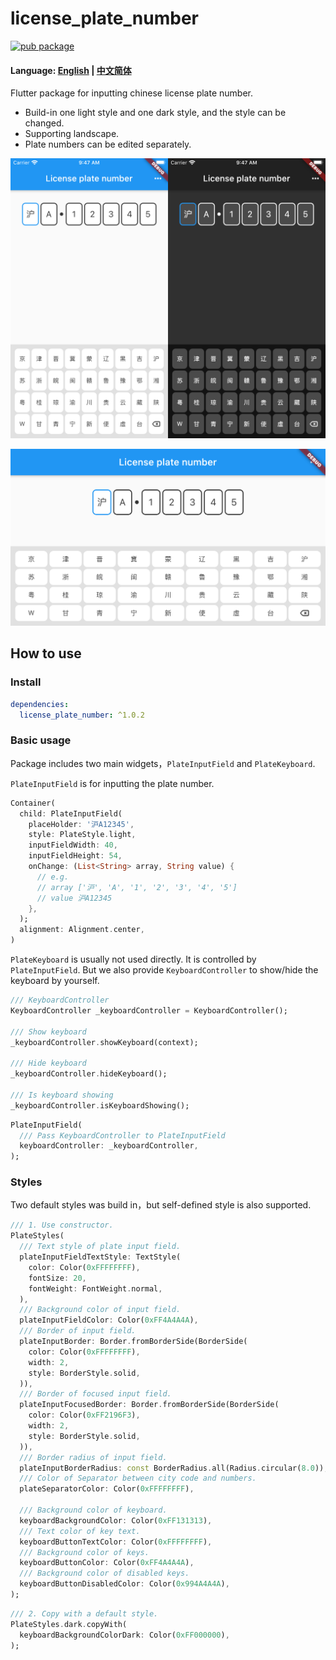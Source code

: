 # license_plate_number

[![pub package](https://img.shields.io/pub/v/license_plate_number)](https://img.shields.io/pub/v/license_plate_number)

#### Language: [English](README.md) | [中文简体](README_CN.md) 

Flutter package for inputting chinese license plate number.

- Build-in one light style and one dark style, and the style can be changed.
- Supporting landscape.
- Plate numbers can be edited separately.

![](screenshots/screen_shot_portrait.png)

![](screenshots/screenshot_landscape_light.png)



## How to use

### Install

```yaml
dependencies:
  license_plate_number: ^1.0.2
```

### Basic usage

Package includes two main widgets，`PlateInputField` and `PlateKeyboard`.

`PlateInputField` is for inputting the plate number.

```dart
Container(
  child: PlateInputField(
    placeHolder: '沪A12345',
    style: PlateStyle.light,
    inputFieldWidth: 40,
    inputFieldHeight: 54,
    onChange: (List<String> array, String value) {
      // e.g.
      // array ['沪', 'A', '1', '2', '3', '4', '5']
      // value 沪A12345
    },
  );
  alignment: Alignment.center,
)
```

`PlateKeyboard` is usually not used directly. It is controlled by `PlateInputField`. But we also provide `KeyboardController` to show/hide the keyboard by yourself.

```dart
/// KeyboardController
KeyboardController _keyboardController = KeyboardController();

/// Show keyboard
_keyboardController.showKeyboard(context);

/// Hide keyboard
_keyboardController.hideKeyboard();

/// Is keyboard showing
_keyboardController.isKeyboardShowing();
```

```dart
PlateInputField(
  /// Pass KeyboardController to PlateInputField
  keyboardController: _keyboardController,
);
```


### Styles

Two default styles was build in，but self-defined style is also supported.

```dart
/// 1. Use constructor.
PlateStyles(
  /// Text style of plate input field.
  plateInputFieldTextStyle: TextStyle(
    color: Color(0xFFFFFFFF),
    fontSize: 20,
    fontWeight: FontWeight.normal,
  ),
  /// Background color of input field.
  plateInputFieldColor: Color(0xFF4A4A4A),
  /// Border of input field.
  plateInputBorder: Border.fromBorderSide(BorderSide(
    color: Color(0xFFFFFFFF),
    width: 2,
    style: BorderStyle.solid,
  )),
  /// Border of focused input field.
  plateInputFocusedBorder: Border.fromBorderSide(BorderSide(
    color: Color(0xFF2196F3),
    width: 2,
    style: BorderStyle.solid,
  )),
  /// Border radius of input field.
  plateInputBorderRadius: const BorderRadius.all(Radius.circular(8.0)),
  /// Color of Separator between city code and numbers.
  plateSeparatorColor: Color(0xFFFFFFFF),
  
  /// Background color of keyboard.
  keyboardBackgroundColor: Color(0xFF131313),
  /// Text color of key text.
  keyboardButtonTextColor: Color(0xFFFFFFFF),
  /// Background color of keys.
  keyboardButtonColor: Color(0xFF4A4A4A),
  /// Background color of disabled keys.
  keyboardButtonDisabledColor: Color(0x994A4A4A),
);
```

```dart
/// 2. Copy with a default style.
PlateStyles.dark.copyWith(
  keyboardBackgroundColorDark: Color(0xFF000000),
);
```

